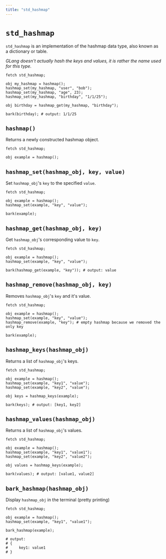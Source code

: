 ```yaml
---
title: "std_hashmap"
---
```


# `std_hashmap`

`std_hashmap` is an implementation of the hashmap data type, also known as a dictionary or table.

_GLang doesn't actually hash the keys and values, it is rather the name used for this type._

```glang
fetch std_hashmap;

obj my_hashmap = hashmap();
hashmap_set(my_hashmap, "user", "bob");
hashmap_set(my_hashmap, "age", 23);
hashmap_set(my_hashmap, "birthday", "1/1/25");

obj birthday = hashmap_get(my_hashmap, "birthday");

bark(birthday); # output: 1/1/25
```

## `hashmap()`
Returns a newly constructed hashmap object.

```glang
fetch std_hashmap;

obj example = hashmap();
```

## `hashmap_set(hashmap_obj, key, value)`
Set `hashmap_obj`'s `key` to the specified `value`.

```glang
fetch std_hashmap;

obj example = hashmap();
hashmap_set(example, "key", "value");

bark(example);
```

## `hashmap_get(hashmap_obj, key)`
Get `hashmap_obj`'s corresponding value to `key`.

```glang
fetch std_hashmap;

obj example = hashmap();
hashmap_set(example, "key", "value");

bark(hashmap_get(example, "key")); # output: value
```

## `hashmap_remove(hashmap_obj, key)`
Removes `hashmap_obj`'s `key` and it's value.

```glang
fetch std_hashmap;

obj example = hashmap();
hashmap_set(example, "key", "value");
hashmap_remove(example, "key"); # empty hashmap because we removed the only key

bark(example);
```

## `hashmap_keys(hashmap_obj)`
Returns a list of `hashmap_obj`'s keys.

```glang
fetch std_hashmap;

obj example = hashmap();
hashmap_set(example, "key1", "value");
hashmap_set(example, "key2", "value");

obj keys = hashmap_keys(example);

bark(keys); # output: [key1, key2]
```

## `hashmap_values(hashmap_obj)`
Returns a list of `hashmap_obj`'s values.

```glang
fetch std_hashmap;

obj example = hashmap();
hashmap_set(example, "key1", "value1");
hashmap_set(example, "key2", "value2");

obj values = hashmap_keys(example);

bark(values); # output: [value1, value2]
```

## `bark_hashmap(hashmap_obj)`
Display `hashmap_obj` in the terminal (pretty printing)

```glang
fetch std_hashmap;

obj example = hashmap();
hashmap_set(example, "key1", "value1");

bark_hashmap(example);

# output:
# {
#     key1: value1
# }
```
